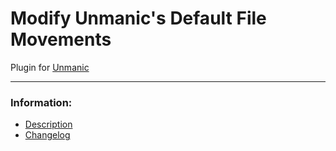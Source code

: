 # Modify Unmanic's Default File Movements
Plugin for [Unmanic](https://github.com/Unmanic)

---

### Information:

- [Description](description.md)
- [Changelog](changelog.md)
